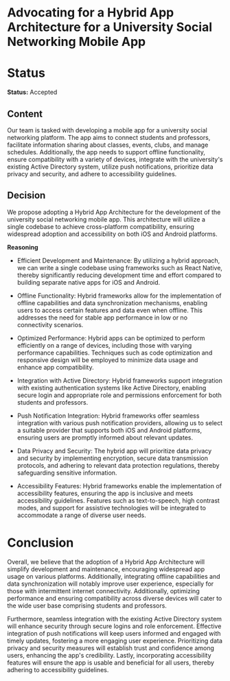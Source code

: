 # Advocating for a Hybrid App Architecture for a University Social Networking Mobile App

# Status
**Status:** Accepted


## Content
Our team is tasked with developing a mobile app for a university social networking platform. The app aims to connect students and professors, facilitate information sharing about classes, events, clubs, and manage schedules. Additionally, the app needs to support offline functionality, ensure compatibility with a variety of devices, integrate with the university's existing Active Directory system, utilize push notifications, prioritize data privacy and security, and adhere to accessibility guidelines.

## Decision
We propose adopting a Hybrid App Architecture for the development of the university social networking mobile app. This architecture will utilize a single codebase to achieve cross-platform compatibility, ensuring widespread adoption and accessibility on both iOS and Android platforms.

**Reasoning**

- Efficient Development and Maintenance: By utilizing a hybrid approach, we can write a single codebase using frameworks such as React Native, thereby significantly reducing development time and effort compared to building separate native apps for iOS and Android.

- Offline Functionality: Hybrid frameworks allow for the implementation of offline capabilities and data synchronization mechanisms, enabling users to access certain features and data even when offline. This addresses the need for stable app performance in low or no connectivity scenarios.

- Optimized Performance: Hybrid apps can be optimized to perform efficiently on a range of devices, including those with varying performance capabilities. Techniques such as code optimization and responsive design will be employed to minimize data usage and enhance app compatibility.

- Integration with Active Directory: Hybrid frameworks support integration with existing authentication systems like Active Directory, enabling secure login and appropriate role and permissions enforcement for both students and professors.

- Push Notification Integration: Hybrid frameworks offer seamless integration with various push notification providers, allowing us to select a suitable provider that supports both iOS and Android platforms, ensuring users are promptly informed about relevant updates.

- Data Privacy and Security: The hybrid app will prioritize data privacy and security by implementing encryption, secure data transmission protocols, and adhering to relevant data protection regulations, thereby safeguarding sensitive information.

- Accessibility Features: Hybrid frameworks enable the implementation of accessibility features, ensuring the app is inclusive and meets accessibility guidelines. Features such as text-to-speech, high contrast modes, and support for assistive technologies will be integrated to accommodate a range of diverse user needs.

# Conclusion
Overall, we believe that the adoption of a Hybrid App Architecture will simplify development and maintenance, encouraging widespread app usage on various platforms. Additionally, integrating offline capabilities and data synchronization will notably improve user experience, especially for those with intermittent internet connectivity. Additionally, optimizing performance and ensuring compatibility across diverse devices will cater to the wide user base comprising students and professors.

Furthermore, seamless integration with the existing Active Directory system will enhance security through secure logins and role enforcement. Effective integration of push notifications will keep users informed and engaged with timely updates, fostering a more engaging user experience. Prioritizing data privacy and security measures will establish trust and confidence among users, enhancing the app's credibility. Lastly, incorporating accessibility features will ensure the app is usable and beneficial for all users, thereby adhering to accessibility guidelines.
